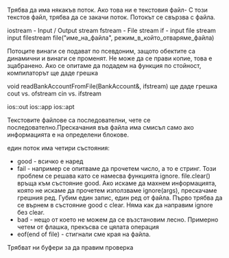 Трябва да има някакъв поток. Ако това ни е текстовия файл-  С този текстов файл, трябва да се закачи поток. Потокът се свързва с файла.

iostream - Input / Output stream
fstream - File stream
if - input file stream
input filestream file("име_на_файла", режим_в_който_отваряме_файла)

Потоците винаги се подават по псевдоним, защото обектите са динамични и винаги се променят. Не може да се прави копие, това е зцабранено. Ако се опитаме да подадем на функция по стойност, компилаторът ще даде грешка

void readBankAccountFromFile(BankAccount&, ifstream)  ще даде грешка
cout vs. ofstream
cin vs. ifstream

ios::out
ios::app
ios::apt

Текстовите файлове са последователни, чете се последователно.Прескачания във файла има смисъл само ако информацията е на определени блокове.

един поток има четири състояния:
 * good - всичко е наред
 * fail - например се опитваме да прочетем число, а то е стринг. Този проблем се решава като се намесва функцията ignore. file.clear() връща към състояние good. Ако искаме да махнем информацията, която не искаме да прочетем използваме ignore(args), прескачаме грешния ред. Губим един запис, един ред от файла. Първо трябва да се върнем в състояние good с clear. Няма как да направим ignore без clear.
 * bad - нещо от което не можем да се възстановим лесно. Примерно четем от флашка, прекъсва се цялата операция
 * eof(end of file) - стигнали сме края на файла.

Трябват ни буфери за да правим проверка
